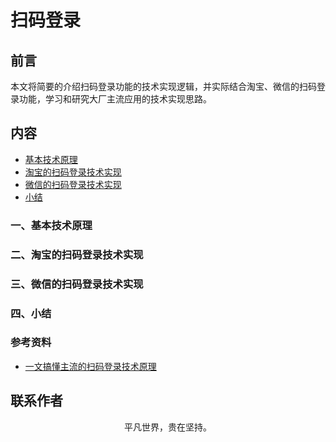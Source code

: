 # 扫码登录

## 前言

本文将简要的介绍扫码登录功能的技术实现逻辑，并实际结合淘宝、微信的扫码登录功能，学习和研究大厂主流应用的技术实现思路。

## 内容

- [基本技术原理](#一、基本技术原理)
- [淘宝的扫码登录技术实现](#二、淘宝的扫码登录技术实现)
- [微信的扫码登录技术实现](#三、微信的扫码登录技术实现)
- [小结](#四、小结)

### 一、基本技术原理

### 二、淘宝的扫码登录技术实现

### 三、微信的扫码登录技术实现

### 四、小结

### 参考资料

- [一文搞懂主流的扫码登录技术原理](https://my.oschina.net/u/4231722/blog/3154805)

## 联系作者

<div align="center">
    <p>
        平凡世界，贵在坚持。
    </p>
    <img :src="$withBase('/about/contact.png')" />
</div>
